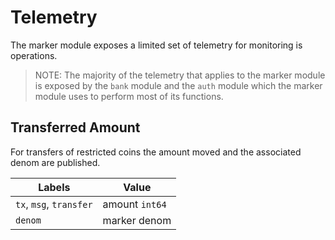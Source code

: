 # Telemetry

The marker module exposes a limited set of telemetry for monitoring is operations.  

> NOTE: The majority of the telemetry that applies to the marker module is exposed by the `bank` module and the `auth` 
> module which the marker module uses to perform most of its functions.

## Transferred Amount

For transfers of restricted coins the amount moved and the associated denom are published.

| Labels                  | Value          |
|-------------------------|----------------|
| `tx`, `msg`, `transfer` | amount `int64` |
| `denom`                 | marker denom   |